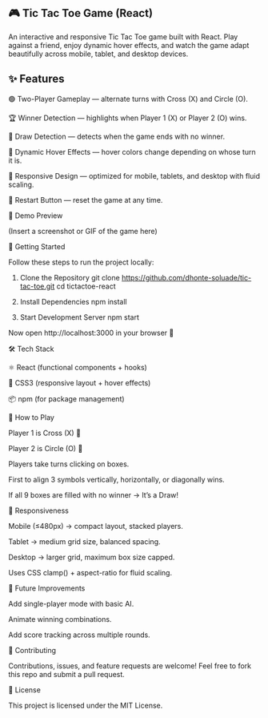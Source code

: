 ## 🎮 Tic Tac Toe Game (React)

An interactive and responsive Tic Tac Toe game built with React.
Play against a friend, enjoy dynamic hover effects, and watch the game adapt beautifully across mobile, tablet, and desktop devices.

## ✨ Features

🟢 Two-Player Gameplay — alternate turns with Cross (X) and Circle (O).

🏆 Winner Detection — highlights when Player 1 (X) or Player 2 (O) wins.

🤝 Draw Detection — detects when the game ends with no winner.

🎨 Dynamic Hover Effects — hover colors change depending on whose turn it is.

📱 Responsive Design — optimized for mobile, tablets, and desktop with fluid scaling.

🔄 Restart Button — reset the game at any time.

📸 Demo Preview

(Insert a screenshot or GIF of the game here)

🚀 Getting Started

Follow these steps to run the project locally:

1. Clone the Repository
git clone https://github.com/dhonte-soluade/tic-tac-toe.git
cd tictactoe-react

1. Install Dependencies
npm install

1. Start Development Server
npm start


Now open http://localhost:3000
 in your browser 🎉

🛠️ Tech Stack

⚛️ React (functional components + hooks)

🎨 CSS3 (responsive layout + hover effects)

📦 npm (for package management)

🎯 How to Play

Player 1 is Cross (X) 🔴

Player 2 is Circle (O) 🔵

Players take turns clicking on boxes.

First to align 3 symbols vertically, horizontally, or diagonally wins.

If all 9 boxes are filled with no winner → It’s a Draw!

📱 Responsiveness

Mobile (≤480px) → compact layout, stacked players.

Tablet → medium grid size, balanced spacing.

Desktop → larger grid, maximum box size capped.

Uses CSS clamp() + aspect-ratio for fluid scaling.

🔮 Future Improvements

Add single-player mode with basic AI.

Animate winning combinations.

Add score tracking across multiple rounds.

🤝 Contributing

Contributions, issues, and feature requests are welcome!
Feel free to fork this repo and submit a pull request.

📄 License

This project is licensed under the MIT License.
